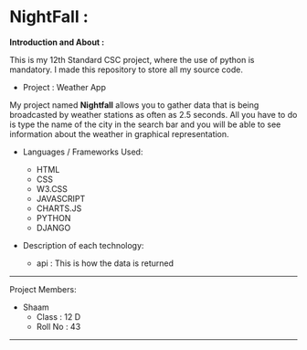 # NightFall :

**Introduction and About :**

This is my 12th Standard CSC project, where the use of python is mandatory. I made this repository to store all my source code.

* Project : Weather App

My project named **Nightfall** allows you to gather data that is being broadcasted by weather stations as often as 2.5 seconds. All you have to do is type the name of the city in the search bar and you will be able to see information about the weather in graphical representation.

*  Languages / Frameworks Used:

    * HTML 
    * CSS
    * W3.CSS
    * JAVASCRIPT
    * CHARTS.JS
    * PYTHON
    * DJANGO

* Description of each technology:

    * api : This is how the data is returned
---
Project Members:
* Shaam
    * Class : 12 D
    * Roll No : 43
---
